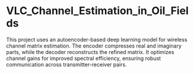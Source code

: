 # VLC_Channel_Estimation_in_Oil_Fields
This project uses an autoencoder-based deep learning model for wireless channel matrix estimation. The encoder compresses real and imaginary parts, while the decoder reconstructs the refined matrix. It optimizes channel gains for improved spectral efficiency, ensuring robust communication across transmitter-receiver pairs.
